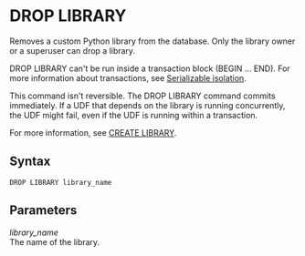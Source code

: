 # DROP LIBRARY<a name="r_DROP_LIBRARY"></a>

Removes a custom Python library from the database\. Only the library owner or a superuser can drop a library\. 

DROP LIBRARY can't be run inside a transaction block \(BEGIN … END\)\. For more information about transactions, see [Serializable isolation](c_serial_isolation.md)\. 

This command isn't reversible\. The DROP LIBRARY command commits immediately\. If a UDF that depends on the library is running concurrently, the UDF might fail, even if the UDF is running within a transaction\.

For more information, see [CREATE LIBRARY](r_CREATE_LIBRARY.md)\. 

## Syntax<a name="r_DROP_LIBRARY-synopsis"></a>

```
DROP LIBRARY library_name
```

## Parameters<a name="r_DROP_LIBRARY-parameters"></a>

 *library\_name*   
The name of the library\.